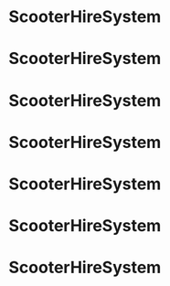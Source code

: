 # ScooterHireSystem
# ScooterHireSystem
# ScooterHireSystem
# ScooterHireSystem
# ScooterHireSystem
# ScooterHireSystem
# ScooterHireSystem
